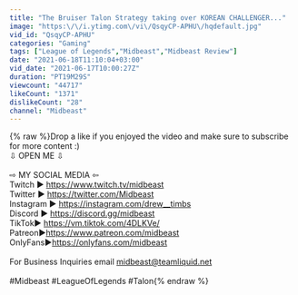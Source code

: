 ```yaml
---
title: "The Bruiser Talon Strategy taking over KOREAN CHALLENGER..."
image: "https:\/\/i.ytimg.com\/vi\/QsqyCP-APHU\/hqdefault.jpg"
vid_id: "QsqyCP-APHU"
categories: "Gaming"
tags: ["League of Legends","Midbeast","Midbeast Review"]
date: "2021-06-18T11:10:04+03:00"
vid_date: "2021-06-17T10:00:27Z"
duration: "PT19M29S"
viewcount: "44717"
likeCount: "1371"
dislikeCount: "28"
channel: "Midbeast"
---
```

{% raw %}Drop a like if you enjoyed the video and make sure to subscribe for more content :) <br />⇩ OPEN ME ⇩<br /><br />⇨ MY SOCIAL MEDIA ⇦<br />Twitch ► <a rel="nofollow" target="blank" href="https://www.twitch.tv/midbeast">https://www.twitch.tv/midbeast</a><br />Twitter ► <a rel="nofollow" target="blank" href="https://twitter.com/Midbeast">https://twitter.com/Midbeast</a><br />Instagram ► <a rel="nofollow" target="blank" href="https://instagram.com/drew__timbs">https://instagram.com/drew__timbs</a><br />Discord ► <a rel="nofollow" target="blank" href="https://discord.gg/midbeast">https://discord.gg/midbeast</a><br />TikTok► <a rel="nofollow" target="blank" href="https://vm.tiktok.com/4DLKVe/">https://vm.tiktok.com/4DLKVe/</a><br />Patreon►<a rel="nofollow" target="blank" href="https://www.patreon.com/midbeast">https://www.patreon.com/midbeast</a><br />OnlyFans►<a rel="nofollow" target="blank" href="https://onlyfans.com/midbeast">https://onlyfans.com/midbeast</a><br /><br />For Business Inquiries email midbeast@teamliquid.net<br /><br />#Midbeast #LeagueOfLegends #Talon{% endraw %}
